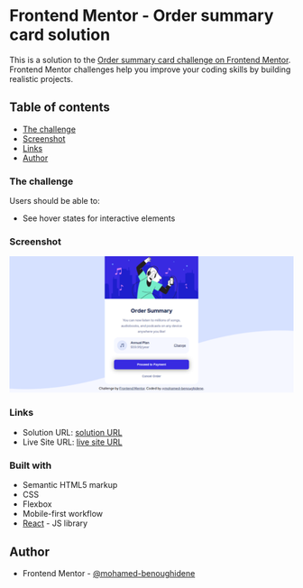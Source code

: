 # Frontend Mentor - Order summary card solution

This is a solution to the [Order summary card challenge on Frontend Mentor](https://www.frontendmentor.io/challenges/order-summary-component-QlPmajDUj). Frontend Mentor challenges help you improve your coding skills by building realistic projects.

## Table of contents

- [The challenge](#the-challenge)
- [Screenshot](#screenshot)
- [Links](#links)
- [Author](#author)

### The challenge

Users should be able to:

- See hover states for interactive elements

### Screenshot

![](./screenshot.png)

### Links

- Solution URL: [solution URL ](https://github.com/mohamed-benoughidene/Order-summary-component)
- Live Site URL: [live site URL ](https://glittering-cat-2217ad.netlify.app)

### Built with

- Semantic HTML5 markup
- CSS
- Flexbox
- Mobile-first workflow
- [React](https://reactjs.org/) - JS library

## Author

- Frontend Mentor - [@mohamed-benoughidene](https://www.frontendmentor.io/profile/mohamed-benoughidene)
